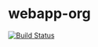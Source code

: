 # webapp-org
[![Build Status](https://dev.azure.com/archiefloresr26/DevOps%20Course/_apis/build/status/AzureDevOpsAFR.webapp-org?branchName=main)](https://dev.azure.com/archiefloresr26/DevOps%20Course/_build/latest?definitionId=6&branchName=main)
